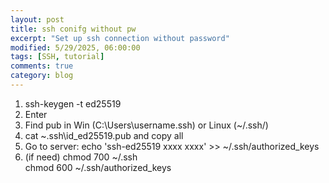 ```yaml
---
layout: post
title: ssh conifg without pw
excerpt: "Set up ssh connection without password"
modified: 5/29/2025, 06:00:00
tags: [SSH, tutorial]
comments: true
category: blog
---
```



1. ssh-keygen -t ed25519  
2. Enter  
3. Find pub in Win (C:\Users\username\.ssh\) or Linux (~/.ssh/)
4. cat ~\.ssh\id_ed25519.pub and copy all
5. Go to server: echo 'ssh-ed25519 xxxx xxxx' >> ~/.ssh/authorized_keys
6. (if need) chmod 700 ~/.ssh  
chmod 600 ~/.ssh/authorized_keys
